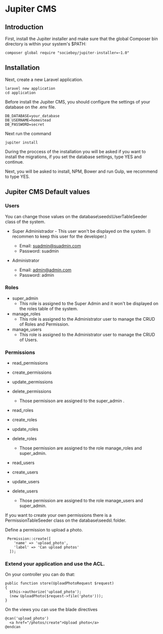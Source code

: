 # Jupiter CMS

## Introduction

First, install the Jupiter installer and make sure that the global Composer bin directory is within your system's $PATH:
```
composer global require "socieboy/jupiter-installer=~1.0"
```

## Installation

Next, create a new Laravel application.
```
laravel new application
cd application
```

Before install the Jupiter CMS, you should configure the settings of your database on the .env file.
```
DB_DATABASE=your_database
DB_USERNAME=homestead
DB_PASSWORD=secret
```

Next run the command
```
jupiter install
```

During the proccess of the installation you will be asked if you want to install the migrations, if you set the database settings, type YES and continue.

Next, you will be asked to install, NPM, Bower and run Gulp, we recommend to type YES.


## Jupiter CMS Default values

### Users

You can change those values on the database\seeds\UserTableSeeder class of the system.

- Super Administrador - This user won't be displayed on the system. (I recommen to keep this user for the developer.)
  - Email: suadmin@suadmin.com
  - Password: suadmin

- Administrator
  - Email: admin@admin.com
  - Password: admin
 
### Roles

- super_admin
  - This role is assigned to the Super Admin and it won't be displayed on the roles table of the system.
- manage_roles
  - This role is assigned to the Administrator user to manage the CRUD of Roles and Permission.
- manage_users
  - This role is assigned to the Administrator user to manage the CRUD of Users.


### Permissions

- read_permissions
- create_permissions
- update_permissions
- delete_permissions

  - Those permisison are assigned to the super_admin .
  
- read_roles
- create_roles
- update_roles
- delete_roles

  - Those permission are assigned to the role manage_roles and super_admin.

- read_users
- create_users
- update_users
- delete_users

  - Those permission are assigned to the role manage_users and super_admin.

If you want to create your own permissions there is a PermissionTableSeeder class on the database\seeds\ folder.

Define a permission to upload a photo.
```
 Permission::create([
    'name' => 'upload_photo',
    'label' => 'Can upload photos'
  ]);
```

### Extend your application and use the ACL.

On your controller you can do that:
```
public function store(UploadPhotoRequest $request)
{
  $this->authorize('upload_photo');
  (new UploadPhoto($request->file('photo')));
}
```

On the views you can use the blade directives
```
@can('upload_photo')
  <a href="/photos/create">Upload photo</a>
@endcan
```

